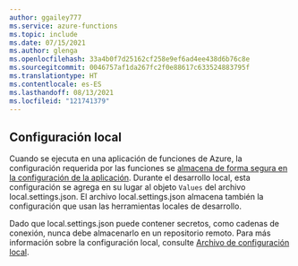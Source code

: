 ```yaml
---
author: ggailey777
ms.service: azure-functions
ms.topic: include
ms.date: 07/15/2021
ms.author: glenga
ms.openlocfilehash: 33a4b0f7d25162cf258e9ef6ad4ee438d6b76c8e
ms.sourcegitcommit: 0046757af1da267fc2f0e88617c633524883795f
ms.translationtype: HT
ms.contentlocale: es-ES
ms.lasthandoff: 08/13/2021
ms.locfileid: "121741379"
---
```

## <a name="local-settings"></a>Configuración local

Cuando se ejecuta en una aplicación de funciones de Azure, la configuración requerida por las funciones se [almacena de forma segura en la configuración de la aplicación](../articles/azure-functions/functions-how-to-use-azure-function-app-settings.md#settings). Durante el desarrollo local, esta configuración se agrega en su lugar al objeto `Values` del archivo local.settings.json. El archivo local.settings.json almacena también la configuración que usan las herramientas locales de desarrollo. 

Dado que local.settings.json puede contener secretos, como cadenas de conexión, nunca debe almacenarlo en un repositorio remoto. Para más información sobre la configuración local, consulte [Archivo de configuración local](../articles/azure-functions/functions-develop-local.md#local-settings-file).